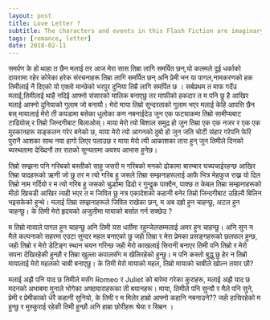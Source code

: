 ```yaml
---
layout: post
title: Love Letter ?
subtitle: The characters and events in this Flash Fiction are imaginary. Any similarity to actual persons, living or dead, is purely coincidental.
tags: [romance, letter]
date: 2018-02-11
---
```

समर्पण के हो थाहा त छैन मलाई तर आज मेरा सास तिम्रा लागि समर्पित छन्,यो कलमले दुई धर्काको दायरामा रहेर कोरेका हरेक संरचनाहरू तिम्रा लागि समर्पित छन् अनि प्रेमी भन या पागल,नामकरणको हक तिमीलाई नै दिएको यो एक्लो मान्छेको भरपुर दुनिया तिम्रै लागि समर्पित छ ।
सर्बप्रथम त माफ गर्देउ मलाई,तिमीलाई थाहै नदिई आफ्नो संसारको मालिक बनाएछु तर माफीको हकदार त म पनि छु है आखिर मलाई आफ्नो दुनियाको गुलाम जो बनायौ। मेरो माया तिम्रो सुन्दरताको गुलाम भएर मलाई केहि आपत्ति छैन बस् मायालाई मेरो ती कपडामा बसेका धुलोका कण नबनाईदेउ जुन एक फट्याकमा तिम्रो सामीप्यबाट टाढियोस् र तिम्रो जिन्दगीबाट बिलाओस्।
माया मेरो त्यो बिशाल समुद्र हो जुन तिम्रा एक एक नजर र एक एक मुस्कानहरू सङ्कलन गरेर बनेको छ, माया मेरो त्यो आगनको दुबो हो जुन जति चोटी संहार गरेपनि फेरि पुरानै आशका साथ नया हागो लिएर पलाउछ र माया मेरो त्यी आकाशका तारा हुन् जुन तिमीले दिनको ब्यस्थतामा देख्दिनौ तर रातको सुन्यतामा अवश्य आभास हुनेछ।

तिम्रो सम्झना पनि गरिबको बस्तीको साहु जसरी म गरिबको मनको ढोकामा बारम्बार घच्घचाईरहन्छ आखिर तिम्रा यादहरूको ऋणी जो छु तर म त्यो गरिब हु जसले तिम्रा सम्झनाहरूलाई आफै भित्र मेहफुज राख्न यो दिल तिम्रो नाम गर्दियो र म त्यो गरिब हु जसको चुल्होमा ढिढो र गुन्द्रुक पाक्दैन, पाक्छ त केबल तिम्रा सम्झनाहरूको मीठो खिचडी आखिर त्यही भएर त म जिवित छु नत्र एकादेशको कहानी बनेर तिम्रो जिन्दगीबाट उहिल्यै बिलिन भइसकेको हुन्थे। मलाई तिम्रा सम्झनाहरूले जिवित राखेका छन्, म अब दह्रो हुन चाहन्छु, अटल हुन चाहन्छु। के तिमी मेरो हृदयको अजुलीमा मायाको बर्सात गर्न सक्छेउ ?

म तिम्रो मायाले पागल हुन चाहन्छु अनि तिमी यस धर्तीमा रहुन्जेलसम्मलाई अमर हुन चाहन्छु। अनि सुन न मैले कल्पनाको सहरमा एउटा सुन्दर महल बनाएको छु जहाॅ तिम्रा र मेरा प्रेमका प्रसङ्गहरूको छलफल हुन्छ, जहाॅ तिम्रो र मेरो डेटिङ्ग स्थान चयन गरिन्छ जहाॅ मेरो काखलाई सिरानी बनाएर तिमी पनि तिम्रो र मेरो सपना देखिरहेकी हुन्छौ र तिम्रा खुल्ला कपालसॅग म खेलिरहेको हुन्छु। म पनि कस्तो बुद्धु छु हेर न तिम्रो मायालाई मेरो महलको चाबी बनाएछु।
के तिमी मेरो मायाको महल, तिम्रो मायाको चाबीले खोल्न तयार छौ?

मलाई अझै पनि याद छ तिमीले मसॅग Romeo र Juliet को बारेमा गरेका कुराहरू, मलाई अझै याद छ मदनको अभाबमा मुनाले भोगेका अफ्ठ्याराहरूका ती बयानहरू। माया, तिमीले पनि सुन्यौ र मैले पनि सुने, प्रेमी र प्रेमीकाको धेरै कहानी सुनियो, के तिमी र म मिलेर हाम्रो आफ्नो कहानि नबनाउने?? जहाॅ हासिरहेको म हुन्छु र मुस्कुराई रहेकी तिमी हुन्छौ अनि हाम्रा छोरीहरू श्रेया र सिम्रन ।